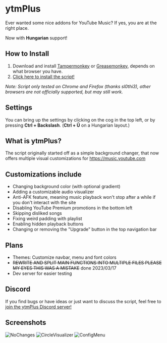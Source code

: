 # ytmPlus

Ever wanted some nice addons for YouTube Music? If yes, you are at the right place.

Now with **Hungarian** support!

## How to Install

1. Download and install [Tampermonkey](https://www.tampermonkey.net) or [Greasemonkey](https://addons.mozilla.org/en-US/firefox/addon/greasemonkey), depends on what browser you have.
2. [Click here to install the script!](https://github.com/RealMarioD/ytmplus/raw/main/dist/ytmplus.user.js)

*Note: Script only tested on Chrome and Firefox *(thanks sl0thi3)*, other browsers are not officially supported, but may still work.*

## Settings

You can bring up the settings by clicking on the cog in the top left, or by pressing **Ctrl + Backslash**. (**Ctrl + Ű** on a Hungarian layout.)

## What is ytmPlus?

The script originally started off as a simple background changer, that now offers multiple visual customizations for <https://music.youtube.com>

## Customizations include

- Changing background color (with optional gradient)
- Adding a customizable audio visualizer
- Anti-AFK feature, meaning music playback won't stop after a while if you don't interact with the site
- Disabling YouTube Premium promotions in the bottom left
- Skipping disliked songs
- Fixing weird padding with playlist
- Enabling hidden playback buttons
- Changing or removing the "Upgrade" button in the top navigation bar

## Plans

- Themes: Customize navbar, menu and font colors
- ~~REWRITE AND SPLIT MAIN FUNCTIONS INTO MULTIPLE FILES PLEASE MY EYES THIS WAS A MISTAKE~~ done 2023/03/17
- Dev server for easier testing

## Discord

If you find bugs or have ideas or just want to discuss the script, feel free to [join the ytmPlus Discord server!](https://discord.gg/68Waxa4Qxz)

## Screenshots

![NoChanges](https://cdn.discordapp.com/attachments/859770660607229973/1086227358278746133/Disabled.png)
![CircleVisualizer](https://cdn.discordapp.com/attachments/859770660607229973/1086227357695758336/CircleVisualizer.png)
![ConfigMenu](https://cdn.discordapp.com/attachments/859770660607229973/1086227357989343303/ConfigMenu.png)